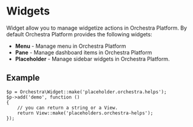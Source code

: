 # Widgets

Widget allow you to manage widgetize actions in Orchestra Platform. By default Orchestra Platform provides the following widgets:

* **Menu** - Manage menu in Orchestra Platform
* **Pane** - Manage dashboard items in Orchestra Platform
* **Placeholder** - Manage sidebar widgets in Orchestra Platform.

## Example

	$p = Orchestra\Widget::make('placeholder.orchestra.helps');
	$p->add('demo', function ()
	{
		// you can return a string or a View.
		return View::make('placeholders.orchestra-helps');
	});